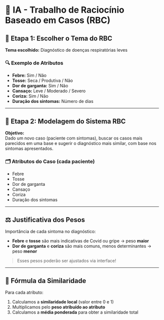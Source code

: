 # 🤖 IA - Trabalho de Raciocínio Baseado em Casos (RBC)

## 🔧 Etapa 1: Escolher o Tema do RBC
**Tema escolhido:** Diagnóstico de doenças respiratórias leves

### 🔍 Exemplo de Atributos
- **Febre:** Sim / Não  
- **Tosse:** Seca / Produtiva / Não  
- **Dor de garganta:** Sim / Não  
- **Cansaço:** Leve / Moderado / Severo  
- **Coriza:** Sim / Não  
- **Duração dos sintomas:** Número de dias  

---

## 🧠 Etapa 2: Modelagem do Sistema RBC

**Objetivo:**  
Dado um novo caso (paciente com sintomas), buscar os casos mais parecidos em uma base e sugerir o diagnóstico mais similar, com base nos sintomas apresentados.

### 🗂️ Atributos do Caso (cada paciente)
- Febre  
- Tosse  
- Dor de garganta  
- Cansaço  
- Coriza  
- Duração dos sintomas  

---

## ⚖️ Justificativa dos Pesos

Importância de cada sintoma no diagnóstico:

- **Febre** e **tosse** são mais indicativas de Covid ou gripe → peso **maior**  
- **Dor de garganta** e **coriza** são mais comuns, menos determinantes → peso **menor**

> Esses pesos poderão ser ajustados via interface!

---

## 🧮 Fórmula da Similaridade

Para cada atributo:

1. Calculamos a **similaridade local** (valor entre 0 e 1)  
2. Multiplicamos pelo **peso atribuído ao atributo**  
3. Calculamos a **média ponderada** para obter a similaridade total

